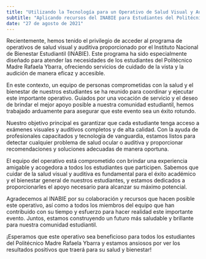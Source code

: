 ```yaml
---
title: "Utilizando la Tecnología para un Operativo de Salud Visual y Auditiva"
subtitle: "Aplicando recursos del INABIE para Estudiantes del Politécnico Madre Rafaela Ybarra"
date: "27 de agosto de 2021"
---
```


Recientemente, hemos tenido el privilegio de acceder al programa de operativos de salud visual y auditiva proporcionado por el Instituto Nacional de Bienestar Estudiantil (INABIE). Este programa ha sido especialmente diseñado para atender las necesidades de los estudiantes del Politécnico Madre Rafaela Ybarra, ofreciendo servicios de cuidado de la vista y la audición de manera eficaz y accesible.

En este contexto, un equipo de personas comprometidas con la salud y el bienestar de nuestros estudiantes se ha reunido para coordinar y ejecutar este importante operativo. Guiados por una vocación de servicio y el deseo de brindar el mejor apoyo posible a nuestra comunidad estudiantil, hemos trabajado arduamente para asegurar que este evento sea un éxito rotundo.

Nuestro objetivo principal es garantizar que cada estudiante tenga acceso a exámenes visuales y auditivos completos y de alta calidad. Con la ayuda de profesionales capacitados y tecnología de vanguardia, estamos listos para detectar cualquier problema de salud ocular o auditiva y proporcionar recomendaciones y soluciones adecuadas de manera oportuna.

El equipo del operativo está comprometido con brindar una experiencia amigable y acogedora a todos los estudiantes que participen. Sabemos que cuidar de la salud visual y auditiva es fundamental para el éxito académico y el bienestar general de nuestros estudiantes, y estamos dedicados a proporcionarles el apoyo necesario para alcanzar su máximo potencial.

Agradecemos al INABIE por su colaboración y recursos que hacen posible este operativo, así como a todos los miembros del equipo que han contribuido con su tiempo y esfuerzo para hacer realidad este importante evento. Juntos, estamos construyendo un futuro más saludable y brillante para nuestra comunidad estudiantil.

¡Esperamos que este operativo sea beneficioso para todos los estudiantes del Politécnico Madre Rafaela Ybarra y estamos ansiosos por ver los resultados positivos que traerá para su salud y bienestar!